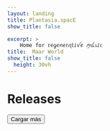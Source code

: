 ```yaml
---
layout: landing
title: Plantasia.spacE
show_title: false

excerpt: >
    Home for 𝕣ꫀᧁꫀꪀꫀ𝕣ꪖ𝕥ⅈꪜꫀ ꪑꪊડⅈᥴ
title:  Maar World
show_title: false
  height: 30vh
--- 
```


# Releases


</div>
<button id="load-more">Cargar más</button>

<script>
  document.addEventListener("DOMContentLoaded", function() {
    let currentPage = 1;
    const maxActivePlayers = 5;
    let activePlayers = 0;
    const feed = document.getElementById('feed');
    const loadMoreButton = document.getElementById('load-more');

    function loadItems(page) {
      // Supongamos que cada página tiene 5 elementos
      const items = [
        { trackId: "6722827ad2c02370b6b8c423" },
        { trackId: "6729d2b349c2c24bbf8c67b9" },
        { trackId: "6729f817cbc71363fd8ce90c" },
        { trackId: "6729fa5d1ba44ea87bf49e18" },
        { trackId: "6729fc3b6bafcb1eeac61fcc" },
        { trackId: "672a09a0d0cfe69140ed3cc2" },
        { trackId: "672a1a9aeab0bb9e1a3a8c21" },
        { trackId: "672a1d5152f40314cc58bcab" },
        { trackId: "6738c0f53af6425d6ef6ba9b" }
      ];

      const startIndex = (page - 1) * 5;
      const endIndex = startIndex + 5;

      for (let i = startIndex; i < endIndex; i++) {
        if (i >= items.length) break;

        const { trackId } = items[i];
        const container = document.createElement('div');
        container.className = 'container';
        container.setAttribute('data-src', `http://app.maar.world:5173/?trackId=${trackId}&s=0`);
        container.style.marginBottom = '333px'; // Espaciado entre iframes

        const info = `
          <br> 
          𝐵𝓇𝓊𝓃𝒶 𝒢𝓊𝒶𝓇𝓃𝒾𝑒𝓇𝒾 - trackId=${trackId}
          <br>
          <a href="http://app.maar.world:5173/?trackId=${trackId}&s=0" rel="Maar World Player" target="_blank">Play full screen</a>
          <br>
          \`#RegenerativeMusic\`{:.success}
          <hr>
        `;

        container.innerHTML = info;
        feed.appendChild(container);
      }

      // Vuelve a activar el IntersectionObserver
      observeContainers();
    }

    function observeContainers() {
      const containers = document.querySelectorAll('.container[data-src]');
      
      const observer = new IntersectionObserver(entries => {
        entries.forEach(entry => {
          const container = entry.target;
          if (entry.isIntersecting) {
            if (activePlayers < maxActivePlayers) {
              const src = container.getAttribute('data-src');
              if (src) {
                container.innerHTML = `<iframe class="responsive-iframe" src="${src}" style="border: 0"></iframe>` + container.innerHTML;
                container.removeAttribute('data-src');
                activePlayers++;
              }
            }
          } else {
            const iframe = container.querySelector('iframe');
            if (iframe) {
              iframe.remove();
              container.setAttribute('data-src', iframe.src);
              activePlayers--;
            }
          }
        });
      });

      containers.forEach(container => {
        observer.observe(container);
      });
    }

    loadMoreButton.addEventListener('click', () => {
      currentPage++;
      loadItems(currentPage);
    });

    // Cargar los primeros 5 elementos
    loadItems(currentPage);
  });

  document.addEventListener('DOMContentLoaded', () => {
    const lastScrollY = localStorage.getItem('lastScrollY');
    if (lastScrollY) {
        // Use a smoother scroll effect
        window.scrollTo({
            top: lastScrollY,
            behavior: 'smooth' // This will apply smooth scrolling
        });
    }
});

window.addEventListener('scroll', () => {
    // Save the current scroll position to local storage
    localStorage.setItem('lastScrollY', window.scrollY);
});

</script>
